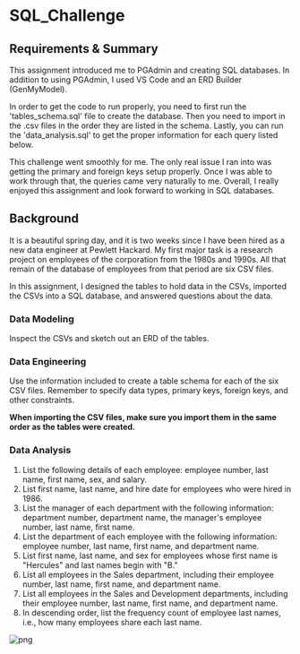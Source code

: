 # SQL_Challenge

## Requirements & Summary
This assignment introduced me to PGAdmin and creating SQL databases. In addition to using PGAdmin, I used VS Code and an ERD Builder (GenMyModel).

In order to get the code to run properly, you need to first run the 'tables_schema.sql' file to create the database. Then you need to import in the .csv files in the order they are listed in the schema. Lastly, you can run the 'data_analysis.sql' to get the proper information for each query listed below.

This challenge went smoothly for me. The only real issue I ran into was getting the primary and foreign keys setup properly. Once I was able to work through that, the queries came very naturally to me. Overall, I really enjoyed this assignment and look forward to working in SQL databases.

## Background
It is a beautiful spring day, and it is two weeks since I have been hired as a new data engineer at Pewlett Hackard. My first major task is a research project on employees of the corporation from the 1980s and 1990s. All that remain of the database of employees from that period are six CSV files.

In this assignment, I designed the tables to hold data in the CSVs, imported the CSVs into a SQL database, and answered questions about the data.

### Data Modeling
Inspect the CSVs and sketch out an ERD of the tables.

### Data Engineering
Use the information included to create a table schema for each of the six CSV files. Remember to specify data types, primary keys, foreign keys, and other constraints.

**When importing the CSV files, make sure you import them in the same order as the tables were created.**

### Data Analysis
1. List the following details of each employee: employee number, last name, first name, sex, and salary.
2. List first name, last name, and hire date for employees who were hired in 1986.
3. List the manager of each department with the following information: department number, department name, the manager's employee number, last name, first name.
4. List the department of each employee with the following information: employee number, last name, first name, and department name.
5. List first name, last name, and sex for employees whose first name is "Hercules" and last names begin with "B."
6. List all employees in the Sales department, including their employee number, last name, first name, and department name.
7. List all employees in the Sales and Development departments, including their employee number, last name, first name, and department name.
8. In descending order, list the frequency count of employee last names, i.e., how many employees share each last name.



![png](EmployeeSQL/ERD_diagram.png)
